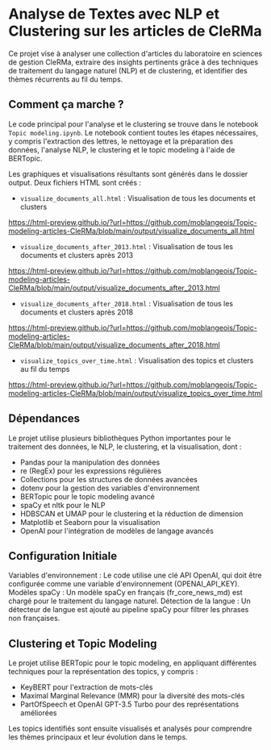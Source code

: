 # Analyse de Textes avec NLP et Clustering sur les articles de CleRMa
Ce projet vise à analyser une collection d'articles du laboratoire en sciences de gestion CleRMa, extraire des insights pertinents grâce à des techniques de traitement du langage naturel (NLP) et de clustering, et identifier des thèmes récurrents au fil du temps.

## Comment ça marche ?

Le code principal pour l'analyse et le clustering se trouve dans le notebook `Topic modeling.ipynb`. Le notebook contient toutes les étapes nécessaires, y compris l'extraction des lettres, le nettoyage et la préparation des données, l'analyse NLP, le clustering et le topic modeling à l'aide de BERTopic.

Les graphiques et visualisations résultants sont générés dans le dossier output. Deux fichiers HTML sont créés :

- `visualize_documents_all.html` : Visualisation de tous les documents et clusters

https://html-preview.github.io/?url=https://github.com/moblangeois/Topic-modeling-articles-CleRMa/blob/main/output/visualize_documents_all.html

- `visualize_documents_after_2013.html` : Visualisation de tous les documents et clusters après 2013

https://html-preview.github.io/?url=https://github.com/moblangeois/Topic-modeling-articles-CleRMa/blob/main/output/visualize_documents_after_2013.html

- `visualize_documents_after_2018.html` : Visualisation de tous les documents et clusters après 2018

https://html-preview.github.io/?url=https://github.com/moblangeois/Topic-modeling-articles-CleRMa/blob/main/output/visualize_documents_after_2018.html

- `visualize_topics_over_time.html` : Visualisation des topics et clusters au fil du temps

https://html-preview.github.io/?url=https://github.com/moblangeois/Topic-modeling-articles-CleRMa/blob/main/output/visualize_topics_over_time.html


## Dépendances
Le projet utilise plusieurs bibliothèques Python importantes pour le traitement des données, le NLP, le clustering, et la visualisation, dont :

- Pandas pour la manipulation des données
- re (RegEx) pour les expressions régulières
- Collections pour les structures de données avancées
- dotenv pour la gestion des variables d'environnement
- BERTopic pour le topic modeling avancé
- spaCy et nltk pour le NLP
- HDBSCAN et UMAP pour le clustering et la réduction de dimension
- Matplotlib et Seaborn pour la visualisation
- OpenAI pour l'intégration de modèles de langage avancés

## Configuration Initiale
Variables d'environnement : Le code utilise une clé API OpenAI, qui doit être configurée comme une variable d'environnement (OPENAI_API_KEY).
Modèles spaCy : Un modèle spaCy en français (fr_core_news_md) est chargé pour le traitement du langage naturel.
Détection de la langue : Un détecteur de langue est ajouté au pipeline spaCy pour filtrer les phrases non françaises.

## Clustering et Topic Modeling
Le projet utilise BERTopic pour le topic modeling, en appliquant différentes techniques pour la représentation des topics, y compris :

- KeyBERT pour l'extraction de mots-clés
- Maximal Marginal Relevance (MMR) pour la diversité des mots-clés
- PartOfSpeech et OpenAI GPT-3.5 Turbo pour des représentations améliorées

Les topics identifiés sont ensuite visualisés et analysés pour comprendre les thèmes principaux et leur évolution dans le temps.